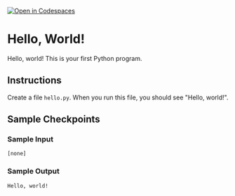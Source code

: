 [![Open in Codespaces](https://classroom.github.com/assets/launch-codespace-2972f46106e565e64193e422d61a12cf1da4916b45550586e14ef0a7c637dd04.svg)](https://classroom.github.com/open-in-codespaces?assignment_repo_id=18412704)
# Hello, World!

Hello, world! This is your first Python program.

## Instructions

Create a file `hello.py`. When you run this file, you should see "Hello, world!".

## Sample Checkpoints

### Sample Input

```
[none]
```

### Sample Output

```
Hello, world!
```
